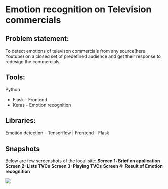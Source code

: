 # Emotion recognition on Television commercials

## Problem statement:
To detect emotions of televison commercials from any source(here Youtube)  on a closed set of predefined audience and get their response to redesign the commercials. 

## Tools:
Python
  * Flask - Frontend
  * Keras - Emotion recognition

## Libraries: 
Emotion detection - Tensorflow | Frontend - Flask

## Snapshots
Below are few screenshots of the local site:
<b> Screen 1: Brief on application</b>
<b>Screen 2: Lists TVCs</b>
<b>Screen 3: Playing TVCs</b>
<b>Screen 4: Result of Emotion recognition</b>


<img src = "https://user-images.githubusercontent.com/28645647/83840090-4e6ddd80-a71b-11ea-94c9-894cfcb39e85.gif">



